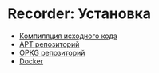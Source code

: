 # Recorder: Установка

- [Компиляция исходного кода](/recorder/installation/build/)
- [APT репозиторий](/recorder/installation/apt/)
- [OPKG репозиторий](/recorder/installation/opkg/)
- [Docker](/recorder/installation/docker/)
